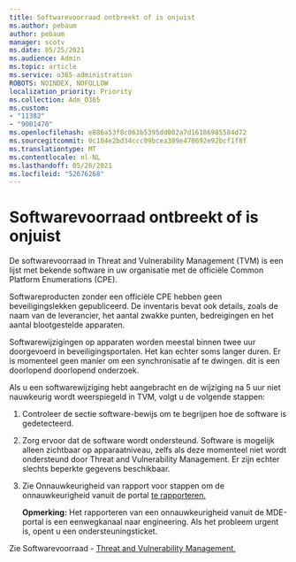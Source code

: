 ```yaml
---
title: Softwarevoorraad ontbreekt of is onjuist
ms.author: pebaum
author: pebaum
manager: scotv
ms.date: 05/25/2021
ms.audience: Admin
ms.topic: article
ms.service: o365-administration
ROBOTS: NOINDEX, NOFOLLOW
localization_priority: Priority
ms.collection: Adm_O365
ms.custom:
- "11382"
- "9001470"
ms.openlocfilehash: e886a53f8c063b5395dd002a7d16186985584d72
ms.sourcegitcommit: 0c104e2bd34ccc09bcea389e470692e92bcf1f8f
ms.translationtype: MT
ms.contentlocale: nl-NL
ms.lasthandoff: 05/26/2021
ms.locfileid: "52676268"
---
```

# <a name="software-inventory-is-missing-or-inaccurate"></a>Softwarevoorraad ontbreekt of is onjuist

De softwarevoorraad in Threat and Vulnerability Management (TVM) is een lijst met bekende software in uw organisatie met de officiële Common Platform Enumerations (CPE).

Softwareproducten zonder een officiële CPE hebben geen beveiligingslekken gepubliceerd. De inventaris bevat ook details, zoals de naam van de leverancier, het aantal zwakke punten, bedreigingen en het aantal blootgestelde apparaten.

Softwarewijzigingen op apparaten worden meestal binnen twee uur doorgevoerd in beveiligingsportalen. Het kan echter soms langer duren. Er is momenteel geen manier om een synchronisatie af te dwingen. dit is een doorlopend doorlopend onderzoek.

Als u een softwarewijziging hebt aangebracht en de wijziging na 5 uur niet nauwkeurig wordt weerspiegeld in TVM, volgt u de volgende stappen:

1. Controleer de sectie software-bewijs om te begrijpen hoe de software is gedetecteerd.
1. Zorg ervoor dat de software wordt ondersteund. Software is mogelijk alleen zichtbaar op apparaatniveau, zelfs als deze momenteel niet wordt ondersteund door Threat and Vulnerability Management. Er zijn echter slechts beperkte gegevens beschikbaar.
1. Zie Onnauwkeurigheid van rapport voor stappen om de onnauwkeurigheid vanuit de portal [te rapporteren.](/microsoft-365/security/defender-endpoint/tvm-software-inventory?view=o365-worldwide#report-inaccuracy)
   
    **Opmerking:** Het rapporteren van een onnauwkeurigheid vanuit de MDE-portal is een eenwegkanaal naar engineering. Als het probleem urgent is, opent u een ondersteuningsticket.

Zie Softwarevoorraad - [Threat and Vulnerability Management.](/microsoft-365/security/defender-endpoint/tvm-software-inventory)